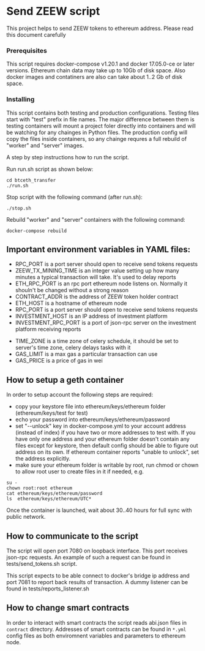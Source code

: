 # Send ZEEW script

This project helps to send ZEEW tokens to ethereum address.
Please read this document carefully


### Prerequisites

This script requires docker-compose v1.20.1 and docker 17.05.0-ce or later versions. Ethereum chain data may take up to 10Gb of disk space. Also docker images and contatiners are also can take about 1..2 Gb of disk space.


### Installing

This script contains both testing and production configurations. Testing files start with "test" prefix in file names. The major difference between them is testing containers will mount a project foler directly into containers and will be watching for any chainges in Python files. The production config will copy the files inside containers, so any chainge requres a full rebuild of "worker" and "server" images.

A step by step instructions how to run the script.

Run run.sh script as shown below:

```
cd btceth_transfer
./run.sh
```

Stop script with the following command (after run.sh):

```
./stop.sh
```

Rebuild "worker" and "server" containers with the following command:

```
docker-compose rebuild
```


## Important environment variables in YAML files:

* RPC_PORT is a port server should open to receive send tokens requests
* ZEEW_TX_MINING_TIME is an integer value setting up how many minutes a typical transaction will take. It's used to delay reports
* ETH_RPC_PORT is an rpc port ethereum node listens on. Normally it shouln't be changed without a strong reason
* CONTRACT_ADDR is the address of ZEEW token holder contract
* ETH_HOST is a hostname of ethereum node
* RPC_PORT is a port server should open to receive send tokens requests
* INVESTMENT_HOST is an IP address of investment platform
* INVESTMENT_RPC_PORT is a port of json-rpc server on the investment platform receiving reports
- TIME_ZONE is a time zone of celery schedule, it should be set to server's time zone, celery delays tasks with it
- GAS_LIMIT is a max gas a particular transaction can use
- GAS_PRICE is a price of gas in wei


## How to setup a geth container

In order to setup account the following steps are required:
* copy your keystore file into ethereum/keys/ethereum folder (ethereum/keys/test for test)
* echo your password into ethereum/keys/ethereum/password
* set "--unlock" key in docker-compose.yml to your account address (instead of index) if you have two or more addresses to test with. If you have only one address and your ethereum folder doesn't contain any files except for keystore, then default config should be able to figure out address on its own. If ethereum container reports "unable to unlock", set the address explicitly.
* make sure your ethereum folder is writable by root, run chmod or chown to allow root user to create files in it if needed, e.g. 
```
su -
chown root:root ethereum
cat ethereum/keys/ethereum/password
ls  ethereum/keys/ethereum/UTC*
```

Once the container is launched, wait about 30..40 hours for full sync with public network.


## How to communicate to the script

The script will open port 7080 on loopback interface. This port receives json-rpc requests. An example of such a request can be found in tests/send_tokens.sh script.

This script expects to be able connect to docker's bridge ip address and port 7081 to report back results of transaction.
A dummy listener can be found in tests/reports_listener.sh

## How to change smart contracts

In order to interact with smart contracts the script reads abi.json files in `contract` directory.  Addresses of smart contracts can be found in `*.yml` config files as both enviromnent variables and parameters to ethereum node.
